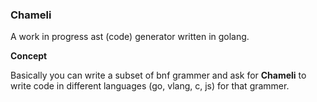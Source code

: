 ### Chameli

A work in progress ast (code) generator written in golang.

__Concept__

Basically you can write a subset of bnf grammer and ask for **Chameli** to write code in different languages (go, vlang, c, js) for that grammer. 